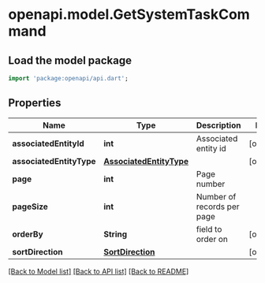 # openapi.model.GetSystemTaskCommand

## Load the model package
```dart
import 'package:openapi/api.dart';
```

## Properties
Name | Type | Description | Notes
------------ | ------------- | ------------- | -------------
**associatedEntityId** | **int** | Associated entity id | [optional] 
**associatedEntityType** | [**AssociatedEntityType**](AssociatedEntityType.md) |  | [optional] 
**page** | **int** | Page number | 
**pageSize** | **int** | Number of records per page | 
**orderBy** | **String** | field to order on | [optional] 
**sortDirection** | [**SortDirection**](SortDirection.md) |  | [optional] 

[[Back to Model list]](../README.md#documentation-for-models) [[Back to API list]](../README.md#documentation-for-api-endpoints) [[Back to README]](../README.md)


